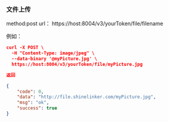 ### 文件上传

method:post
url： https://host:8004/v3/yourToken/file/filename

例如：

```json
curl -X POST \
  -H "Content-Type: image/jpeg" \
  --data-binary '@myPicture.jpg' \
  https://host:8004/v3/yourToken/file/myPicture.jpg

返回

{
    "code": 0,
    "data": "http://file.shinelinker.com/myPicture.jpg",
    "msg": "ok",
    "success": true
}

```

